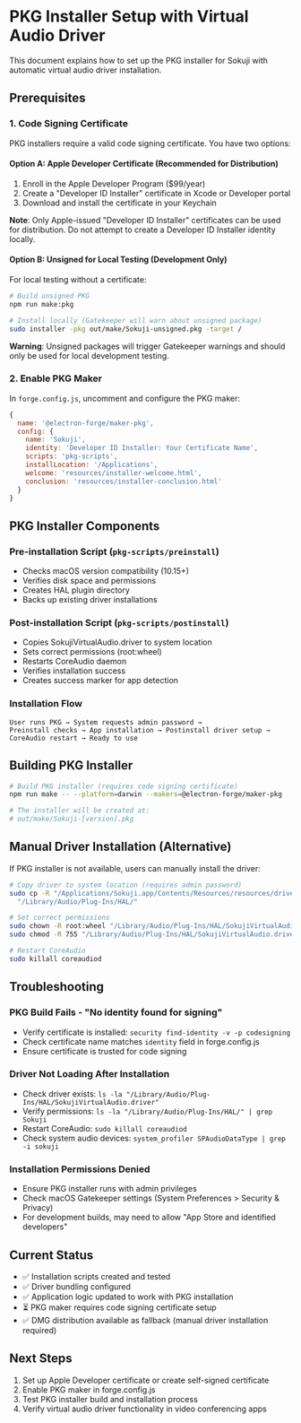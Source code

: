# PKG Installer Setup with Virtual Audio Driver

This document explains how to set up the PKG installer for Sokuji with automatic virtual audio driver installation.

## Prerequisites

### 1. Code Signing Certificate

PKG installers require a valid code signing certificate. You have two options:

#### Option A: Apple Developer Certificate (Recommended for Distribution)
1. Enroll in the Apple Developer Program ($99/year)
2. Create a "Developer ID Installer" certificate in Xcode or Developer portal
3. Download and install the certificate in your Keychain

**Note**: Only Apple-issued "Developer ID Installer" certificates can be used for distribution. Do not attempt to create a Developer ID Installer identity locally.

#### Option B: Unsigned for Local Testing (Development Only)
For local testing without a certificate:

```bash
# Build unsigned PKG
npm run make:pkg

# Install locally (Gatekeeper will warn about unsigned package)
sudo installer -pkg out/make/Sokuji-unsigned.pkg -target /
```

**Warning**: Unsigned packages will trigger Gatekeeper warnings and should only be used for local development testing.

### 2. Enable PKG Maker

In `forge.config.js`, uncomment and configure the PKG maker:

```javascript
{
  name: '@electron-forge/maker-pkg',
  config: {
    name: 'Sokuji',
    identity: 'Developer ID Installer: Your Certificate Name',
    scripts: 'pkg-scripts',
    installLocation: '/Applications',
    welcome: 'resources/installer-welcome.html',
    conclusion: 'resources/installer-conclusion.html'
  }
}
```

## PKG Installer Components

### Pre-installation Script (`pkg-scripts/preinstall`)
- Checks macOS version compatibility (10.15+)
- Verifies disk space and permissions
- Creates HAL plugin directory
- Backs up existing driver installations

### Post-installation Script (`pkg-scripts/postinstall`)
- Copies SokujiVirtualAudio.driver to system location
- Sets correct permissions (root:wheel)
- Restarts CoreAudio daemon
- Verifies installation success
- Creates success marker for app detection

### Installation Flow
```
User runs PKG → System requests admin password →
Preinstall checks → App installation → Postinstall driver setup →
CoreAudio restart → Ready to use
```

## Building PKG Installer

```bash
# Build PKG installer (requires code signing certificate)
npm run make -- --platform=darwin --makers=@electron-forge/maker-pkg

# The installer will be created at:
# out/make/Sokuji-[version].pkg
```

## Manual Driver Installation (Alternative)

If PKG installer is not available, users can manually install the driver:

```bash
# Copy driver to system location (requires admin password)
sudo cp -R "/Applications/Sokuji.app/Contents/Resources/resources/drivers/SokujiVirtualAudio.driver" \
  "/Library/Audio/Plug-Ins/HAL/"

# Set correct permissions
sudo chown -R root:wheel "/Library/Audio/Plug-Ins/HAL/SokujiVirtualAudio.driver"
sudo chmod -R 755 "/Library/Audio/Plug-Ins/HAL/SokujiVirtualAudio.driver"

# Restart CoreAudio
sudo killall coreaudiod
```

## Troubleshooting

### PKG Build Fails - "No identity found for signing"
- Verify certificate is installed: `security find-identity -v -p codesigning`
- Check certificate name matches `identity` field in forge.config.js
- Ensure certificate is trusted for code signing

### Driver Not Loading After Installation
- Check driver exists: `ls -la "/Library/Audio/Plug-Ins/HAL/SokujiVirtualAudio.driver"`
- Verify permissions: `ls -la "/Library/Audio/Plug-Ins/HAL/" | grep Sokuji`
- Restart CoreAudio: `sudo killall coreaudiod`
- Check system audio devices: `system_profiler SPAudioDataType | grep -i sokuji`

### Installation Permissions Denied
- Ensure PKG installer runs with admin privileges
- Check macOS Gatekeeper settings (System Preferences > Security & Privacy)
- For development builds, may need to allow "App Store and identified developers"

## Current Status

- ✅ Installation scripts created and tested
- ✅ Driver bundling configured
- ✅ Application logic updated to work with PKG installation
- ⏳ PKG maker requires code signing certificate setup
- ✅ DMG distribution available as fallback (manual driver installation required)

## Next Steps

1. Set up Apple Developer certificate or create self-signed certificate
2. Enable PKG maker in forge.config.js
3. Test PKG installer build and installation process
4. Verify virtual audio driver functionality in video conferencing apps